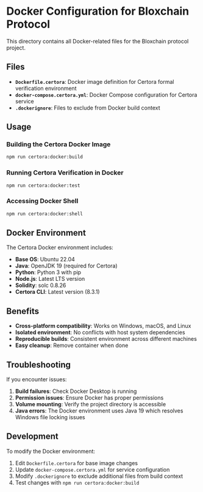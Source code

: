 # Docker Configuration for Bloxchain Protocol

This directory contains all Docker-related files for the Bloxchain protocol project.

## Files

- **`Dockerfile.certora`**: Docker image definition for Certora formal verification environment
- **`docker-compose.certora.yml`**: Docker Compose configuration for Certora service
- **`.dockerignore`**: Files to exclude from Docker build context

## Usage

### Building the Certora Docker Image

```bash
npm run certora:docker:build
```

### Running Certora Verification in Docker

```bash
npm run certora:docker:test
```

### Accessing Docker Shell

```bash
npm run certora:docker:shell
```

## Docker Environment

The Certora Docker environment includes:

- **Base OS**: Ubuntu 22.04
- **Java**: OpenJDK 19 (required for Certora)
- **Python**: Python 3 with pip
- **Node.js**: Latest LTS version
- **Solidity**: solc 0.8.26
- **Certora CLI**: Latest version (8.3.1)

## Benefits

- **Cross-platform compatibility**: Works on Windows, macOS, and Linux
- **Isolated environment**: No conflicts with host system dependencies
- **Reproducible builds**: Consistent environment across different machines
- **Easy cleanup**: Remove container when done

## Troubleshooting

If you encounter issues:

1. **Build failures**: Check Docker Desktop is running
2. **Permission issues**: Ensure Docker has proper permissions
3. **Volume mounting**: Verify the project directory is accessible
4. **Java errors**: The Docker environment uses Java 19 which resolves Windows file locking issues

## Development

To modify the Docker environment:

1. Edit `Dockerfile.certora` for base image changes
2. Update `docker-compose.certora.yml` for service configuration
3. Modify `.dockerignore` to exclude additional files from build context
4. Test changes with `npm run certora:docker:build`
